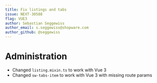 ```yaml
---
title: Fix listings and tabs
issue: NEXT-30588
flag: VUE3
author: Sebastian Seggewiss
author_email: s.seggewiss@shopware.com
author_github: @seggewiss
---
```

# Administration
* Changed `listing.mixin.ts` to work with Vue 3
* Changed `sw-tabs-item` to work with Vue 3 with missing route params

